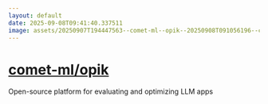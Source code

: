 ```yaml
---
layout: default
date: 2025-09-08T09:41:40.337511
image: assets/20250907T194447563--comet-ml--opik--20250908T091056196--cropped.png
---
```


# [comet-ml/opik](https://github.com/comet-ml/opik)

Open-source platform for evaluating and optimizing LLM apps

